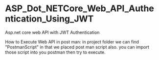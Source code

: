 # ASP_Dot_NETCore_Web_API_Authentication_Using_JWT
Asp.net core web API with JWT Authentication

How to Execute Web API in post man:
  in project folder we can find "PostmanScript" in that we placed post man script also. you can import those script into you postman then try to execute.
